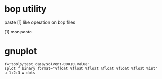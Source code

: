 # bop utility

paste [1] like operation on bop files

[1] man paste

# gnuplot

	f="tools/test_data/solvent-00010.value"
	splot f binary format="%float %float %float %float %float %float %int" u 1:2:3 w dots
